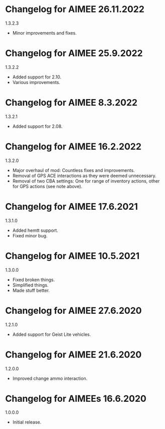 # Changelog for AIMEE 26.11.2022

1.3.2.3
- Minor improvements and fixes.

# Changelog for AIMEE 25.9.2022

1.3.2.2
- Added support for 2.10.
- Various improvements.

# Changelog for AIMEE 8.3.2022

1.3.2.1
- Added support for 2.08.

# Changelog for AIMEE 16.2.2022

1.3.2.0
- Major overhaul of mod: Countless fixes and improvements.
- Removal of GPS ACE interactions as they were deemed unnecessary.
- Removal of two CBA settings: One for range of inventory actions, other for GPS actions (see note above).

# Changelog for AIMEE 17.6.2021

1.3.1.0
- Added hemtt support.
- Fixed minor bug.

# Changelog for AIMEE 10.5.2021

1.3.0.0
- Fixed broken things.
- Simplified things.
- Made stuff better.

# Changelog for AIMEE 27.6.2020

1.2.1.0
- Added support for Geist Lite vehicles.

# Changelog for AIMEE 21.6.2020

1.2.0.0
- Improved change ammo interaction.

# Changelog for AIMEEs 16.6.2020

1.0.0.0
- Initial release.
